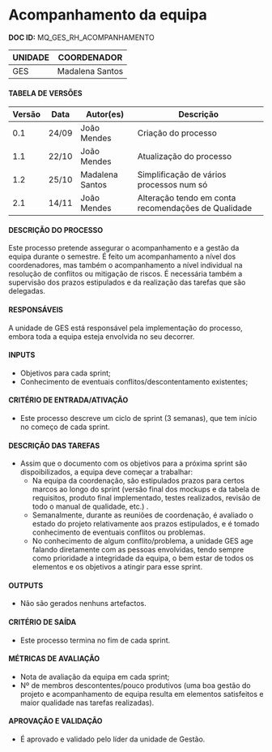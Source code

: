 
# Acompanhamento da equipa

**DOC ID:** MQ_GES_RH_ACOMPANHAMENTO

| UNIDADE | COORDENADOR |
|---------|-------------|
|GES|Madalena Santos|

#### TABELA DE VERSÕES

| Versão | Data | Autor(es) | Descrição
|---|---|---|---|
|0.1|24/09|João Mendes|Criação do processo|
|1.1|22/10|João Mendes|Atualização do processo|
|1.2|25/10|Madalena Santos|Simplificação de vários processos num só|
|2.1|14/11|João Mendes|Alteração tendo em conta recomendações de Qualidade|

#### DESCRIÇÃO DO PROCESSO

Este processo pretende assegurar o acompanhamento e a gestão da equipa durante o semestre. É feito um acompanhamento a nível dos coordenadores, mas também o acompanhamento a nível individual na resolução de conflitos ou mitigação de riscos. É necessária também a supervisão dos prazos estipulados e da realização das tarefas que são delegadas.

#### RESPONSÁVEIS

A unidade de GES está responsável pela implementação do processo, embora toda a equipa esteja envolvida no seu decorrer.

#### INPUTS

* Objetivos para cada sprint;
* Conhecimento de eventuais conflitos/descontentamento existentes;

#### CRITÉRIO DE ENTRADA/ATIVAÇÃO

* Este processo descreve um ciclo de sprint (3 semanas), que tem início no começo de cada sprint.

#### DESCRIÇÃO DAS TAREFAS

* Assim que o documento com os objetivos para a próxima sprint são dispoibilizados, a equipa deve começar a trabalhar:
	* Na equipa da coordenação, são estipulados prazos para certos marcos ao longo do sprint (versão final dos mockups e da tabela de requisitos, produto final implementado, testes realizados, revisão de todo o manual de qualidade, etc.) .
	* Semanalmente, durante as reuniões de coordenação, é avaliado o estado do projeto relativamente aos prazos estipulados, e é tomado conhecimento de eventuais conflitos ou problemas.
	* No conhecimento de algum conflito/problema, a unidade GES age falando diretamente com as pessoas envolvidas, tendo sempre como prioridade a integridade da equipa, o bem estar de todos os elementos e os objetivos a atingir para esse sprint.

#### OUTPUTS
* Não são gerados nenhuns artefactos.

#### CRITÉRIO DE SAÍDA

* Este processo termina no fim de cada sprint.

#### MÉTRICAS DE AVALIAÇÃO

* Nota de avaliação da equipa em cada sprint;
* Nº de membros descontentes/pouco produtivos (uma boa gestão do projeto e acompanhamento de equipa resulta em elementos satisfeitos e maior qualidade nas tarefas realizadas).

#### APROVAÇÃO E VALIDAÇÃO
* É aprovado e validado pelo líder da unidade de Gestão.
